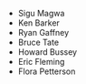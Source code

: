 - Sigu Magwa
- Ken Barker
- Ryan Gaffney
- Bruce Tate
- Howard Bussey
- Eric Fleming
- Flora Petterson
